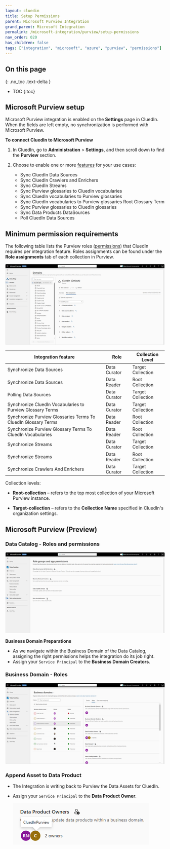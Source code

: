 ```yaml
---
layout: cluedin
title: Setup Permissions
parent: Microsoft Purview Integration
grand_parent: Microsoft Integration
permalink: /microsoft-integration/purview/setup-permissions
nav_order: 020
has_children: false
tags: ["integration", "microsoft", "azure", "purview", "permissions"]
---
```

## On this page
{: .no_toc .text-delta }
- TOC
{:toc}

## Microsoft Purview setup

Microsoft Purview integration is enabled on the **Settings** page in CluedIn. When the fields are left empty, no synchronization is performed with Microsoft Purview.

**To connect CluedIn to Microsoft Purview**

1. In CluedIn, go to **Administration** > **Settings**, and then scroll down to find the **Purview** section.

3. Choose to enable one or more [features](/microsoft-integration/purview/introduction) for your use cases:

    - Sync CluedIn Data Sources
    - Sync CluedIn Crawlers and Enrichers
    - Sync CluedIn Streams
    - Sync Purview glossaries to CluedIn vocabularies
    - Sync CluedIn vocabularies to Purview glossaries
    - Sync CluedIn vocabularies to Purview glossaries Root Glossary Term
    - Sync Purview glossaries to CluedIn glossaries
    - Sync Data Products DataSources
    - Poll CluedIn Data Sources

## Minimum permission requirements

The following table lists the Purview roles ([permissions](https://learn.microsoft.com/en-us/azure/purview/catalog-permissions)) that CluedIn requires per integration feature. Roles assignments can be found under the **Role assignments** tab of each collection in Purview.
  
  ![Role Assignments](./media/role-assignments.png)

| Integration feature | Role | Collection Level |
| ---- | ------ | ------- |
| Synchronize Data Sources | Data Curator | Target Collection |
| Synchronize Data Sources | Data Reader | Root Collection |
| Polling Data Sources | Data Curator | Target Collection |
| Synchronize CluedIn Vocabularies to Purview Glossary Terms | Data Curator | Target Collection |
| Synchronize Purview Glossaries Terms To CluedIn Glossary Terms | Data Reader | Root Collection |
| Synchronize Purview Glossary Terms To CluedIn Vocabularies | Data Reader | Root Collection |
| Synchronize Streams | Data Curator | Target Collection |
| Synchronize Streams | Data Reader | Root Collection |
| Synchronize Crawlers And Enrichers | Data Curator | Target Collection |

Collection levels:

- **Root-collection** – refers to the top most collection of your Microsoft Purview instance.

- **Target-collection** – refers to the **Collection Name** specified in CluedIn's organization settings.

## Microsoft Purview (Preview)

### Data Catalog - Roles and permissions

![Role - Data Product Owner](./media/role-groups-and-app-permissions.png)

**Business Domain Preparations**
- As we navigate within the Business Domain of the Data Catalog, assigning the right permissions helps the integration do its job right.
- Assign your `Service Principal` to the **Business Domain Creators**.

### Business Domain - Roles

![Business Domain Roles](./media/business-domain-roles.png)

### Append Asset to Data Product

- The Integration is writing back to Purview the Data Assets for CluedIn.
- Assign your `Service Principal` to the **Data Product Owner**.

  ![Role - Data Product Owner](./media/role-data-product-owner.png)
